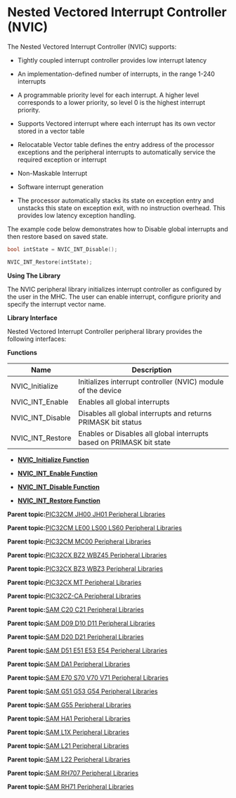 # Nested Vectored Interrupt Controller \(NVIC\)

The Nested Vectored Interrupt Controller \(NVIC\) supports:

-   Tightly coupled interrupt controller provides low interrupt latency

-   An implementation-defined number of interrupts, in the range 1-240 interrupts

-   A programmable priority level for each interrupt. A higher level corresponds to a lower priority, so level 0 is the highest interrupt priority.

-   Supports Vectored interrupt where each interrupt has its own vector stored in a vector table

-   Relocatable Vector table defines the entry address of the processor exceptions and the peripheral interrupts to automatically service the required exception or interrupt

-   Non-Maskable Interrupt

-   Software interrupt generation

-   The processor automatically stacks its state on exception entry and unstacks this state on exception exit, with no instruction overhead. This provides low latency exception handling.


The example code below demonstrates how to Disable global interrupts and then restore based on saved state.

```c
bool intState = NVIC_INT_Disable();

NVIC_INT_Restore(intState);
```

**Using The Library**

The NVIC peripheral library initializes interrupt controller as configured by the user in the MHC. The user can enable interrupt, configure priority and specify the interrupt vector name.

**Library Interface**

Nested Vectored Interrupt Controller peripheral library provides the following interfaces:

**Functions**

|Name|Description|
|----|-----------|
|NVIC\_Initialize|Initializes interrupt controller \(NVIC\) module of the device|
|NVIC\_INT\_Enable|Enables all global interrupts|
|NVIC\_INT\_Disable|Disables all global interrupts and returns PRIMASK bit status|
|NVIC\_INT\_Restore|Enables or Disables all global interrupts based on PRIMASK bit state|

-   **[NVIC\_Initialize Function](GUID-E632CA8F-AF07-42D0-8E77-A01F4D8DB58C.md)**  

-   **[NVIC\_INT\_Enable Function](GUID-A79FB3CE-1DF5-4539-B21E-8E3C8F56EF26.md)**  

-   **[NVIC\_INT\_Disable Function](GUID-DB66BAF2-F094-44B1-BD95-78F0693EF6C6.md)**  

-   **[NVIC\_INT\_Restore Function](GUID-736C894E-5B15-4BE2-B4B0-DC94B7DAED20.md)**  


**Parent topic:**[PIC32CM JH00 JH01 Peripheral Libraries](GUID-05924E45-D6B3-4F33-A5EA-9B080FC421D8.md)

**Parent topic:**[PIC32CM LE00 LS00 LS60 Peripheral Libraries](GUID-F80F1B47-C3E4-4803-ACB6-D30AC5EB7B45.md)

**Parent topic:**[PIC32CM MC00 Peripheral Libraries](GUID-ADF45DC0-B32C-4D1F-9332-59EC0DF5097E.md)

**Parent topic:**[PIC32CX BZ2 WBZ45 Peripheral Libraries](GUID-3D519D00-FDEE-4A3E-9EF7-20F335E64CEE.md)

**Parent topic:**[PIC32CX BZ3 WBZ3 Peripheral Libraries](GUID-5752DD6D-6E5D-484D-B564-DA87788492F3.md)

**Parent topic:**[PIC32CX MT Peripheral Libraries](GUID-EEA7836F-956F-4526-BF85-CD488C4CE708.md)

**Parent topic:**[PIC32CZ-CA Peripheral Libraries](GUID-7EAC3718-3D58-4007-AB2A-A0E3C167A2DF.md)

**Parent topic:**[SAM C20 C21 Peripheral Libraries](GUID-49072E61-B7F2-4B32-952E-D6F5FB361AFB.md)

**Parent topic:**[SAM D09 D10 D11 Peripheral Libraries](GUID-F4788319-C5F3-4EB3-8CC7-05770A2EBD32.md)

**Parent topic:**[SAM D20 D21 Peripheral Libraries](GUID-86A69A90-EDAB-465F-A03A-57CD8BF54AE8.md)

**Parent topic:**[SAM D51 E51 E53 E54 Peripheral Libraries](GUID-E33B93DD-6680-477E-AA96-966208DC9A50.md)

**Parent topic:**[SAM DA1 Peripheral Libraries](GUID-0CDE5F35-9BE3-4484-8299-98161C496C00.md)

**Parent topic:**[SAM E70 S70 V70 V71 Peripheral Libraries](GUID-6E45C146-6F6D-452A-A2E2-228C3CC905D7.md)

**Parent topic:**[SAM G51 G53 G54 Peripheral Libraries](GUID-E97B8116-033B-411A-925B-E8E6252A1E15.md)

**Parent topic:**[SAM G55 Peripheral Libraries](GUID-E3F1DCC4-CB31-4302-A60B-D2833C5CAD18.md)

**Parent topic:**[SAM HA1 Peripheral Libraries](GUID-7E583BB3-CBFA-4862-8ED5-40D747167457.md)

**Parent topic:**[SAM L1X Peripheral Libraries](GUID-D259BBBC-6BC2-4F69-849B-C06DF4DDD5F8.md)

**Parent topic:**[SAM L21 Peripheral Libraries](GUID-230EF724-3CDA-4F88-8E42-0EF4C1CA112D.md)

**Parent topic:**[SAM L22 Peripheral Libraries](GUID-C3997EBF-87A0-4DD9-BCB0-C8A58B62E44B.md)

**Parent topic:**[SAM RH707 Peripheral Libraries](GUID-C2AC236D-363B-4378-A381-B281F67C8647.md)

**Parent topic:**[SAM RH71 Peripheral Libraries](GUID-AC9BE324-E486-46EA-8D16-E04E15288053.md)

